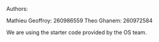 Authors:

Mathieu Geoffroy: 260986559
Theo Ghanem: 260972584

We are using the starter code provided by the OS team.
